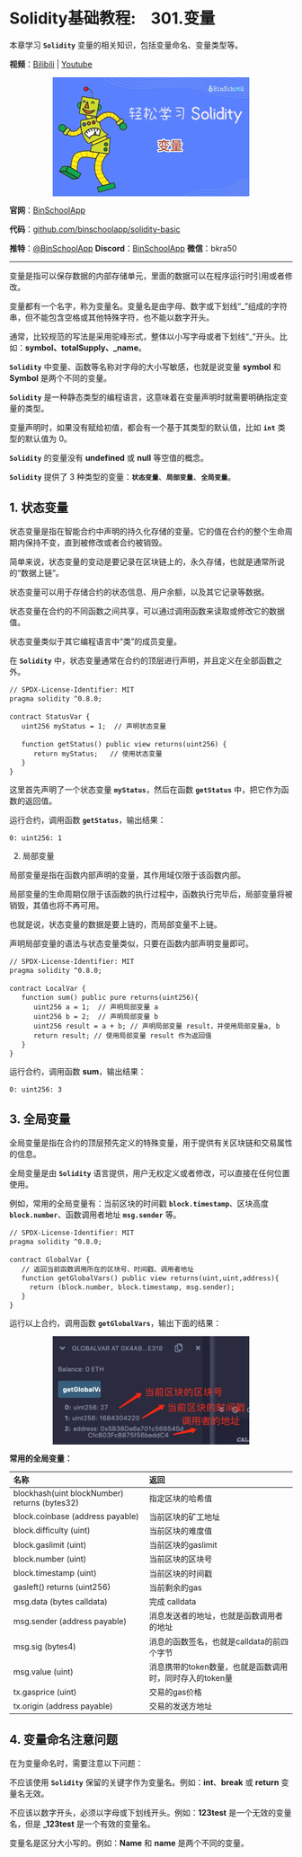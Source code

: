 # Solidity基础教程:&nbsp;&nbsp;&nbsp;&nbsp;301.变量 

本章学习 **`Solidity`** 变量的相关知识，包括变量命名、变量类型等。

**视频**：[Bilibili](https://#)  |  [Youtube](https://#)
<p align="center"><img src="./img/solidity-basic-v12.png" align="middle" /></p>

**官网**：[BinSchoolApp](https://binschool.app)

**代码**：[github.com/binschoolapp/solidity-basic](https://github.com/binschoolapp/solidity-basic)

**推特**：[@BinSchoolApp](https://twitter.com/BinSchoolApp)    **Discord**：[BinSchoolApp](https://discord.gg/PB2YEvggWq)   **微信**：bkra50 

-----
变量是指可以保存数据的内部存储单元，里面的数据可以在程序运行时引用或者修改。

变量都有一个名字，称为变量名。变量名是由字母、数字或下划线“_”组成的字符串，但不能包含空格或其他特殊字符，也不能以数字开头。

通常，比较规范的写法是采用驼峰形式，整体以小写字母或者下划线“_”开头。比如：**symbol、totalSupply、_name**。

**`Solidity`** 中变量、函数等名称对字母的大小写敏感，也就是说变量 **symbol** 和 **Symbol** 是两个不同的变量。

**`Solidity`** 是一种静态类型的编程语言，这意味着在变量声明时就需要明确指定变量的类型。

变量声明时，如果没有赋给初值，都会有一个基于其类型的默认值，比如 **`int`** 类型的默认值为 0。

**`Solidity`** 的变量没有 **undefined** 或 **null** 等空值的概念。

**`Solidity`** 提供了 3 种类型的变量：**`状态变量`**、**`局部变量`**、**`全局变量`**。

## 1. 状态变量

状态变量是指在智能合约中声明的持久化存储的变量。它的值在合约的整个生命周期内保持不变，直到被修改或者合约被销毁。

简单来说，状态变量的变动是要记录在区块链上的，永久存储，也就是通常所说的“数据上链”。

状态变量可以用于存储合约的状态信息、用户余额，以及其它记录等数据。

状态变量在合约的不同函数之间共享，可以通过调用函数来读取或修改它的数据值。

状态变量类似于其它编程语言中“类”的成员变量。

在 **`Solidity`** 中，状态变量通常在合约的顶层进行声明，并且定义在全部函数之外。

```solidity
// SPDX-License-Identifier: MIT
pragma solidity ^0.8.0;

contract StatusVar {
   uint256 myStatus = 1;  // 声明状态变量

   function getStatus() public view returns(uint256) {
      return myStatus;   // 使用状态变量
   }
}
```

这里首先声明了一个状态变量 **`myStatus`**，然后在函数 **`getStatus`** 中，把它作为函数的返回值。

运行合约，调用函数 **`getStatus`**，输出结果：

```solidity
0: uint256: 1
```

2. 局部变量

局部变量是指在函数内部声明的变量，其作用域仅限于该函数内部。

局部变量的生命周期仅限于该函数的执行过程中，函数执行完毕后，局部变量将被销毁，其值也将不再可用。

也就是说，状态变量的数据是要上链的，而局部变量不上链。

声明局部变量的语法与状态变量类似，只要在函数内部声明变量即可。

```solidity
// SPDX-License-Identifier: MIT
pragma solidity ^0.8.0;

contract LocalVar {
   function sum() public pure returns(uint256){
      uint256 a = 1;  // 声明局部变量 a
      uint256 b = 2;  // 声明局部变量 b
      uint256 result = a + b; // 声明局部变量 result，并使用局部变量a, b
      return result; // 使用局部变量 result 作为返回值
   }
}
```

运行合约，调用函数 **sum**，输出结果：

```solidity
0: uint256: 3
```

## 3. 全局变量

全局变量是指在合约的顶层预先定义的特殊变量，用于提供有关区块链和交易属性的信息。

全局变量是由 **`Solidity`** 语言提供，用户无权定义或者修改，可以直接在任何位置使用。

例如，常用的全局变量有：当前区块的时间戳 **`block.timestamp`**、区块高度 **`block.number`**、函数调用者地址 **`msg.sender`** 等。

```solidity
// SPDX-License-Identifier: MIT
pragma solidity ^0.8.0;

contract GlobalVar {
   // 返回当前函数调用所在的区块号、时间戳、调用者地址
   function getGlobalVars() public view returns(uint,uint,address){
     return (block.number, block.timestamp, msg.sender);
   }
}
```

运行以上合约，调用函数 **`getGlobalVars`**，输出下面的结果：

<p align="center"><img src="./img/global-variable.png" align="middle" width="350px"/></p>

**常用的全局变量：**

| 名称 | 返回|
|:----|:-----|
|blockhash(uint blockNumber) returns (bytes32)|指定区块的哈希值|
|block.coinbase (address payable)|当前区块的矿工地址|
|block.difficulty (uint)|当前区块的难度值|
|block.gaslimit (uint)|当前区块的gaslimit|
|block.number (uint)|当前区块的区块号|
|block.timestamp (uint)|当前区块的时间戳|
|gasleft() returns (uint256)|当前剩余的gas|
|msg.data (bytes calldata)|完成 calldata|
|msg.sender (address payable)|消息发送者的地址，也就是函数调用者的地址|
|msg.sig (bytes4)|消息的函数签名，也就是calldata的前四个字节|
|msg.value (uint)|消息携带的token数量，也就是函数调用时，同时存入的token量|
|tx.gasprice (uint)|交易的gas价格|
|tx.origin (address payable)|交易的发送方地址|

## 4. 变量命名注意问题

在为变量命名时，需要注意以下问题：

不应该使用 **`Solidity`** 保留的关键字作为变量名。例如：**int**、**break** 或 **return** 变量名无效。

不应该以数字开头，必须以字母或下划线开头。例如：**123test** 是一个无效的变量名，但是 **_123test** 是一个有效的变量名。

变量名是区分大小写的。例如：**Name** 和 **name** 是两个不同的变量。
